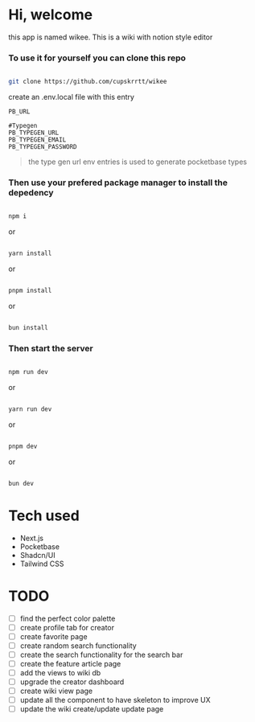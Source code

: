 # Hi, welcome

this app is named wikee. This is a wiki with notion style editor

### To use it for yourself you can clone this repo

```bash

git clone https://github.com/cupskrrtt/wikee

```

create an .env.local file with this entry

```
PB_URL

#Typegen
PB_TYPEGEN_URL
PB_TYPEGEN_EMAIL
PB_TYPEGEN_PASSWORD

```

> the type gen url env entries is used to generate pocketbase types


### Then use your prefered package manager to install the depedency

```bash

npm i

```
or 

```bash

yarn install

```

or 

```bash

pnpm install

```

or 

```bash

bun install

```

### Then start the server

```bash

npm run dev

```

or 

```bash

yarn run dev

```

or 

```bash

pnpm dev

```

or 

```bash

bun dev

```

# Tech used
- Next.js
- Pocketbase
- Shadcn/UI
- Tailwind CSS

# TODO
- [ ] find the perfect color palette
- [ ] create profile tab for creator
- [ ] create favorite page
- [ ] create random search functionality
- [ ] create the search functionality for the search bar
- [ ] create the feature article page
- [ ] add the views to wiki db
- [ ] upgrade the creator dashboard
- [ ] create wiki view page
- [ ] update all the component to have skeleton to improve UX
- [ ] update the wiki create/update update page
